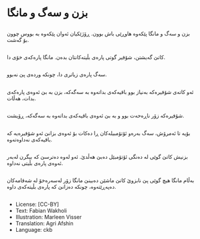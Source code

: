 # بزن و سەگ و مانگا

##
بزن و سەگ و مانگا پێكەوە هاوڕێی باش بوون. ڕۆژێكیان ئەوان پێكەوە بە بووس چوون بۆ گەشت.

##
كاتێ گەیشتن، شۆفیر گوتی پارەی بڵیتەكانتان بدەن. مانگا پارەكەی خۆی دا.

##
سەگ پارەی زیاتری دا، چونكە وردەی پێ نەبوو.

##
ئەو كاتەی شۆفیرەكە بەنیاز بوو باقیەكەی بداتەوە بە سەگەكە، بزن بە بێ ئەوەی پارەكەی بدات، هەڵات.

##
شۆفیرەكە زۆر ناڕەحەت بوو و بە بێ ئەوەی باقیەكەی بداتەوە بە سەگەكە، ڕۆیشت.

##
بۆیە تا ئەمرۆش، سەگ بەرەو ئۆتۆمبیلەكان ڕا دەكات بۆ ئەوەی بزانێ ئەو شۆفیرەیە كە باقیەكەی نەداوەتەوە.

##
بزنیش كاتێ گوێی لە دەنگی ئۆتۆمبێل دەبێ هەڵدێ. ئەو لەوە دەترسێ كە بیگرن لەبەر ئەوەی پارەی بڵیتی نەداوە.

##
بەڵام مانگا هیچ گوێی پێ نابزوێ كاتێ ماشێن دەبینێ مانگا زۆر لەسەرەخۆ لە شەقامەکان دەپەڕێتەوە، چونكە دەزانێ كە پارەی بڵیتەكەی داوە.

##
* License: [CC-BY]
* Text: Fabian Wakholi
* Illustration: Marleen Visser
* Translation: Agri Afshin
* Language: ckb
